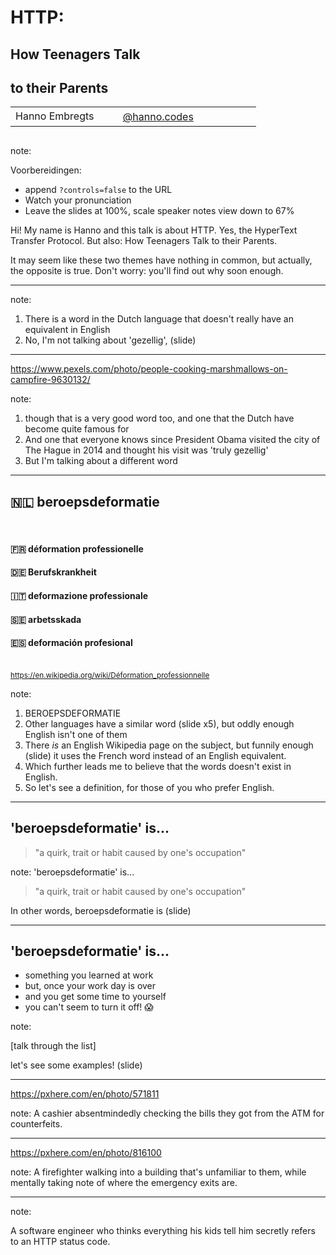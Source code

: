 <!-- .slide: data-background-opacity="1.0" -->

# HTTP:
## How Teenagers Talk
## to their Parents

<table>
    <tr>
        <td style="text-align: right; vertical-align: middle;" width="36%">Hanno Embregts</td>
        <td style="text-align: left; padding: 0 0 0 0; vertical-align: middle;">
            <img width="16%" data-src="img/logos/ace-pro-spade.png" class="no-background" style="margin-top: 30px; vertical-align: middle;"/>
            <img width="20%" data-src="img/logos/java-champion.png" class="no-background" style="margin-top: 30px; vertical-align: middle;"/>
        </td>
        <td style="vertical-align: middle; text-align: right;"><i class="fa-brands fa-bluesky"></i></td>
        <td style="vertical-align: middle; padding: 0 0 0 0"><a href="https://bsky.app/profile/hanno.codes">@hanno.codes</a></td>
    </tr>
</table>
<img width="10%" data-src="img/logos/spacerockit-2025.png" class="no-background"/>

note:

Voorbereidingen:
* append `?controls=false` to the URL
* Watch your pronunciation
* Leave the slides at 100%, scale speaker notes view down to 67%

Hi! My name is Hanno and this talk is about HTTP.
Yes, the HyperText Transfer Protocol.
But also: How Teenagers Talk to their Parents.

It may seem like these two themes have nothing in common, but actually, the opposite is true. 
Don't worry: you'll find out why soon enough.

---

note:
1. There is a word in the Dutch language that doesn't really have an equivalent in English
2. No, I'm not talking about 'gezellig', (slide) 

---

<!-- .slide: data-background-color="black" data-background="img/background/gezellig.jpg" data-background-opacity="0.3" -->

<https://www.pexels.com/photo/people-cooking-marshmallows-on-campfire-9630132/> <!-- .element: class="attribution" -->

note:
1. though that is a very good word too, and one that the Dutch have become quite famous for
2. And one that everyone knows since President Obama visited the city of The Hague in 2014 and thought his visit was 'truly gezellig'
3. But I'm talking about a different word

---

## 🇳🇱 beroepsdeformatie

<br/>

#### 🇫🇷 déformation professionelle <!-- .element: class="fragment" -->
#### 🇩🇪 Berufskrankheit <!-- .element: class="fragment" -->
#### 🇮🇹 deformazione professionale <!-- .element: class="fragment" -->
#### 🇸🇪 arbetsskada <!-- .element: class="fragment" -->
#### 🇪🇸 deformación profesional <!-- .element: class="fragment" -->

<br/>

<small class="fragment">
    <a href="https://en.wikipedia.org/wiki/D%C3%A9formation_professionnelle">https://en.wikipedia.org/wiki/Déformation_professionnelle</a>
</small>

note:
1. BEROEPSDEFORMATIE
2. Other languages have a similar word (slide x5), but oddly enough English isn't one of them
3. There *is* an English Wikipedia page on the subject, but funnily enough (slide) it uses the French word instead of an English equivalent.
4. Which further leads me to believe that the words doesn't exist in English.
5. So let's see a definition, for those of you who prefer English.

---

## 'beroepsdeformatie' is...

> "a quirk, trait or habit caused by one's occupation" 

note:
'beroepsdeformatie' is...

> "a quirk, trait or habit caused by one's occupation"

In other words, beroepsdeformatie is (slide)

---

## 'beroepsdeformatie' is...

*  something you learned at work 
*  <!-- .element: class="fragment" --> but, once your work day is over
*  <!-- .element: class="fragment" --> and you get some time to yourself 
*  <!-- .element: class="fragment" --> you can't seem to turn it off! 😱

note:

[talk through the list]

let's see some examples! (slide)

---

<!-- .slide: data-background-color="black" data-background="img/background/atm.jpg" data-background-opacity="0.5" -->

<https://pxhere.com/en/photo/571811> <!-- .element: class="attribution" -->

note:
A cashier absentmindedly checking the bills they got from the ATM for counterfeits.

---

<!-- .slide: data-background-color="black" data-background="img/background/firefighter.jpg" data-background-opacity="0.3" -->

<https://pxhere.com/en/photo/816100> <!-- .element: class="attribution" -->

note:
A firefighter walking into a building that's unfamiliar to them, while mentally taking note of where the emergency exits are.

---

<!-- .slide: data-background-color="black" data-background="img/background/software-engineer.jpg" data-background-opacity="0.8" data-background-size="contain" -->

note:

A software engineer who thinks everything his kids tell him secretly refers to an HTTP status code.
